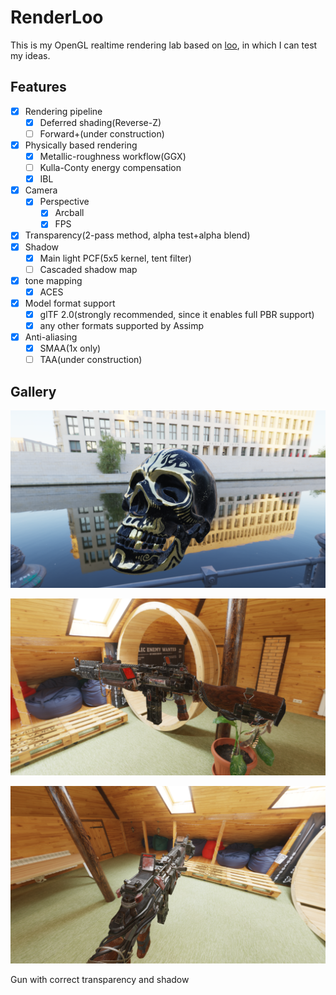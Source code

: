 # RenderLoo

This is my OpenGL realtime rendering lab based on [loo](https://github.com/Hyiker/loo), in which I can test my ideas.

## Features

- [x] Rendering pipeline
  - [x] Deferred shading(Reverse-Z)
  - [ ] Forward+(under construction)
- [x] Physically based rendering
  - [x] Metallic-roughness workflow(GGX)
  - [ ] Kulla-Conty energy compensation
  - [x] IBL
- [x] Camera
  - [x] Perspective
    - [x] Arcball
    - [x] FPS
- [x] Transparency(2-pass method, alpha test+alpha blend)
- [x] Shadow
  - [x] Main light PCF(5x5 kernel, tent filter)
  - [ ] Cascaded shadow map
- [x] tone mapping
  - [x] ACES
- [x] Model format support
  - [x] glTF 2.0(strongly recommended, since it enables full PBR support)
  - [x] any other formats supported by Assimp
- [x] Anti-aliasing
  - [x] SMAA(1x only)
  - [ ] TAA(under construction)

## Gallery

![skull](assets/skull.png)

![gun](assets/gun.png)

![Gun with correct transparency and shadow](assets/gun_transparency_shadow.png)

Gun with correct transparency and shadow
